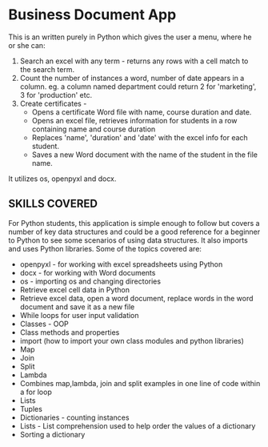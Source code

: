 # Business Document App
This is an written purely in Python which gives the user a menu, where he or she can:
1. Search an excel with any term - returns any rows with a cell match to the search term.
2. Count the number of instances a word, number of date appears in a column. eg. a column named department could return 2 for 'marketing', 3 for 'production' etc.
3. Create certificates - 
   - Opens a certificate Word file with name, course duration and date.
   - Opens an excel file, retrieves information for students in a row containing name and course duration
   - Replaces 'name', 'duration' and 'date' with the excel info for each student.
   - Saves a new Word document with the name of the student in the file name. 

It utilizes os, openpyxl and docx.

## SKILLS COVERED
For Python students, this application is simple enough to follow but covers a number of key data structures and could be a good reference for a beginner to Python to see some scenarios of using data structures.  It also imports and uses Python libraries.
Some of the topics covered are:

- openpyxl - for working with excel spreadsheets using Python
- docx - for working with Word documents
- os - importing os and changing directories
- Retrieve excel cell data in Python
- Retrieve excel data, open a word document, replace words in the word document and save it as a new file
- While loops for user input validation
- Classes - OOP
- Class methods and properties
- import (how to import your own class modules and python libraries)
- Map 
- Join
- Split
- Lambda
- Combines map,lambda, join and split examples in one line of code within a for loop
- Lists
- Tuples
- Dictionaries - counting instances
- Lists - List comprehension used to help order the values of a dictionary
- Sorting a dictionary
